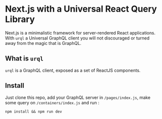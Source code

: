 # Next.js with a Universal React Query Library

Next.js is a minimalistic framework for server-rendered React applications. With `urql` a Universal GraphQL client you will not discouraged or turned away from the magic that is GraphQL.

## What is `urql`

`urql` is a GraphQL client, exposed as a set of ReactJS components.

## Install

Just clone this repo, add your GraphQL server in `/pages/index.js`, make some query on `/containers/index.js` and run :

```
npm install && npm run dev
```
